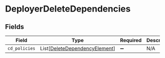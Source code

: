 # DeployerDeleteDependencies


## Fields

| Field                                                                           | Type                                                                            | Required                                                                        | Description                                                                     |
| ------------------------------------------------------------------------------- | ------------------------------------------------------------------------------- | ------------------------------------------------------------------------------- | ------------------------------------------------------------------------------- |
| `cd_policies`                                                                   | List[[DeleteDependencyElement](../../models/shared/deletedependencyelement.md)] | :heavy_minus_sign:                                                              | N/A                                                                             |